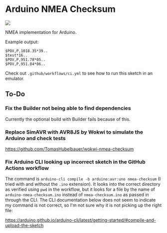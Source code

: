 # Arduino NMEA Checksum

![](https://github.com/tomashubelbauer/arduino-nmea-checksum/workflows/ci/badge.svg)

NMEA implementation for Arduino.

Example output:

```
$POV,P,1018.35*39..
$test*16..
$POV,P,951.78*05..
$POV,P,951.84*06..
```

Check out `.github/workflows/ci.yml` to see how to run this sketch in an emulator.

## To-Do

### Fix the Builder not being able to find dependencies

Currently the optional build with Builder fails because of this.

### Replace SimAVR with AVR8JS by Wokwi to simulate the Arduino and check tests

https://github.com/TomasHubelbauer/wokwi-nmea-checksum

### Fix Arduino CLI looking up incorrect sketch in the GitHub Actions workflow

The command is `arduino-cli compile -b arduino:avr:uno nmea-checksum` (I tried
with and without the `.ino` extension). It looks into the correct directory as
verified using `pwd` in the workflow, but it looks for a file by the name of
`arduino-nmea-checksum.ino` instead of `nmea-checksum.ino` as passed in through
the CLI. The CLI documentation below does not seem to indicate my command is not
correct, so I'm not sure why it is not picking up the right file:

https://arduino.github.io/arduino-cli/latest/getting-started/#compile-and-upload-the-sketch
